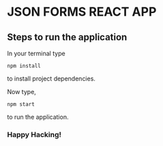 # JSON FORMS REACT APP

## Steps to run the application

In your terminal type

```
npm install
```
to install project dependencies.

Now type,

```
npm start
```
to run the application.

### Happy Hacking!
